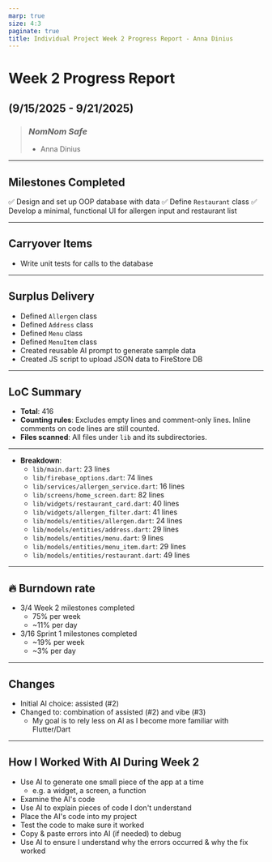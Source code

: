 ```yaml
---
marp: true
size: 4:3
paginate: true
title: Individual Project Week 2 Progress Report - Anna Dinius
---
```


# Week 2 Progress Report

## (9/15/2025 - 9/21/2025)

> ### _NomNom Safe_
>
> - Anna Dinius

---

## Milestones Completed

✅ Design and set up OOP database with data
✅ Define `Restaurant` class
✅ Develop a minimal, functional UI for allergen input and restaurant list

---

## Carryover Items

- Write unit tests for calls to the database

---

## Surplus Delivery

- Defined `Allergen` class
- Defined `Address` class
- Defined `Menu` class
- Defined `MenuItem` class
- Created reusable AI prompt to generate sample data
- Created JS script to upload JSON data to FireStore DB

---

## LoC Summary

- **Total**: 416
- **Counting rules**: Excludes empty lines and comment-only lines. Inline comments on code lines are still counted.
- **Files scanned**: All files under `lib` and its subdirectories.

---

- **Breakdown**:
  - `lib/main.dart`: 23 lines
  - `lib/firebase_options.dart`: 74 lines
  - `lib/services/allergen_service.dart`: 16 lines
  - `lib/screens/home_screen.dart`: 82 lines
  - `lib/widgets/restaurant_card.dart`: 40 lines
  - `lib/widgets/allergen_filter.dart`: 41 lines
  - `lib/models/entities/allergen.dart`: 24 lines
  - `lib/models/entities/address.dart`: 29 lines
  - `lib/models/entities/menu.dart`: 9 lines
  - `lib/models/entities/menu_item.dart`: 29 lines
  - `lib/models/entities/restaurant.dart`: 49 lines

---

## 🔥 Burndown rate

- 3/4 Week 2 milestones completed
  - 75% per week
  - ~11% per day
- 3/16 Sprint 1 milestones completed
  - ~19% per week
  - ~3% per day

---

## Changes

- Initial AI choice: assisted (#2)
- Changed to: combination of assisted (#2) and vibe (#3)
  - My goal is to rely less on AI as I become more familiar with Flutter/Dart

---

## How I Worked With AI During Week 2

- Use AI to generate one small piece of the app at a time
  - e.g. a widget, a screen, a function
- Examine the AI's code
- Use AI to explain pieces of code I don't understand
- Place the AI's code into my project
- Test the code to make sure it worked
- Copy & paste errors into AI (if needed) to debug
- Use AI to ensure I understand why the errors occurred & why the fix worked
